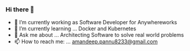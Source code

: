 ### Hi there 👋
- 🔭 I’m currently working as Software Developer for Anywhereworks
- 🌱 I’m currently learning ... Docker and Kubernetes
- 💬 Ask me about ... Architecting Software to solve real world problems
- 📫 How to reach me: ... amandeep.pannu8233@gmail.com 
<!--
**TechAmanPannu/TechAmanPannu** is a ✨ _special_ ✨ repository because its `README.md` (this file) appears on your GitHub profile.




-->
